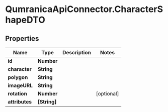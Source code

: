 # QumranicaApiConnector.CharacterShapeDTO

## Properties

Name | Type | Description | Notes
------------ | ------------- | ------------- | -------------
**id** | **Number** |  | 
**character** | **String** |  | 
**polygon** | **String** |  | 
**imageURL** | **String** |  | 
**rotation** | **Number** |  | [optional] 
**attributes** | **[String]** |  | 


